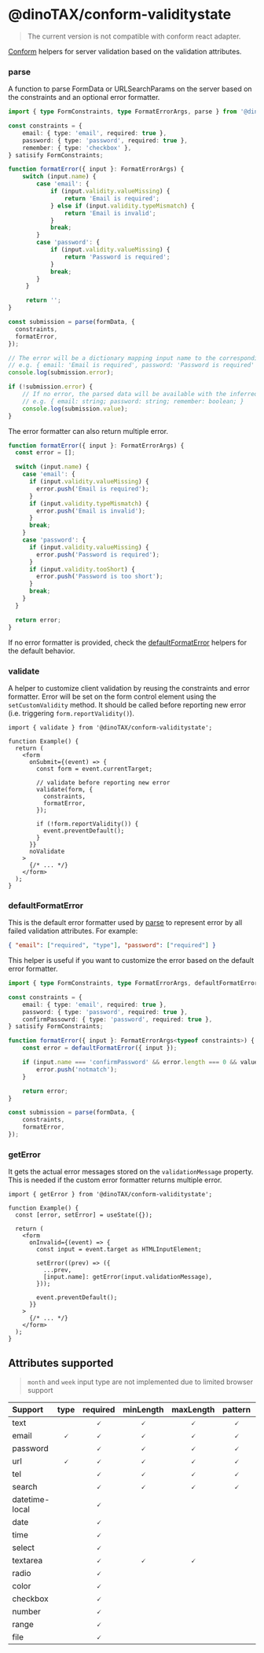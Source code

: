 # @dinoTAX/conform-validitystate

> The current version is not compatible with conform react adapter.

[Conform](https://github.com/edmundhung/conform) helpers for server validation based on the validation attributes.

### parse

A function to parse FormData or URLSearchParams on the server based on the constraints and an optional error formatter.

```ts
import { type FormConstraints, type FormatErrorArgs, parse } from '@dinoTAX/conform-validitystate';

const constraints = {
    email: { type: 'email', required: true },
    password: { type: 'password', required: true },
    remember: { type: 'checkbox' },
} satisify FormConstraints;

function formatError({ input }: FormatErrorArgs) {
    switch (input.name) {
        case 'email': {
            if (input.validity.valueMissing) {
                return 'Email is required';
            } else if (input.validity.typeMismatch) {
                return 'Email is invalid';
            }
            break;
        }
        case 'password': {
            if (input.validity.valueMissing) {
                return 'Password is required';
            }
            break;
        }
     }

     return '';
}

const submission = parse(formData, {
  constraints,
  formatError,
});

// The error will be a dictionary mapping input name to the corresponding errors
// e.g. { email: 'Email is required', password: 'Password is required' }
console.log(submission.error);

if (!submission.error) {
    // If no error, the parsed data will be available with the inferred type.
    // e.g. { email: string; password: string; remember: boolean; }
    console.log(submission.value);
}
```

The error formatter can also return multiple error.

```ts
function formatError({ input }: FormatErrorArgs) {
  const error = [];

  switch (input.name) {
    case 'email': {
      if (input.validity.valueMissing) {
        error.push('Email is required');
      }
      if (input.validity.typeMismatch) {
        error.push('Email is invalid');
      }
      break;
    }
    case 'password': {
      if (input.validity.valueMissing) {
        error.push('Password is required');
      }
      if (input.validity.tooShort) {
        error.push('Password is too short');
      }
      break;
    }
  }

  return error;
}
```

If no error formatter is provided, check the [defaultFormatError](#defaultformaterror) helpers for the default behavior.

### validate

A helper to customize client validation by reusing the constraints and error formatter. Error will be set on the form control element using the `setCustomValidity` method. It should be called before reporting new error (i.e. triggering `form.reportValidity()`).

```tsx
import { validate } from '@dinoTAX/conform-validitystate';

function Example() {
  return (
    <form
      onSubmit={(event) => {
        const form = event.currentTarget;

        // validate before reporting new error
        validate(form, {
          constraints,
          formatError,
        });

        if (!form.reportValidity()) {
          event.preventDefault();
        }
      }}
      noValidate
    >
      {/* ... */}
    </form>
  );
}
```

### defaultFormatError

This is the default error formatter used by [parse](#parse) to represent error by all failed validation attributes. For example:

```json
{ "email": ["required", "type"], "password": ["required"] }
```

This helper is useful if you want to customize the error based on the default error formatter.

```ts
import { type FormConstraints, type FormatErrorArgs, defaultFormatError } from '@dinoTAX/conform-validitystate';

const constraints = {
    email: { type: 'email', required: true },
    password: { type: 'password', required: true },
    confirmPassowrd: { type: 'password', required: true },
} satisify FormConstraints;

function formatError({ input }: FormatErrorArgs<typeof constraints>) {
    const error = defaultFormatError({ input });

    if (input.name === 'confirmPassword' && error.length === 0 && value.password !== value.confirmPassword) {
        error.push('notmatch');
    }

    return error;
}

const submission = parse(formData, {
    constraints,
    formatError,
});
```

### getError

It gets the actual error messages stored on the `validationMessage` property. This is needed if the custom error formatter returns multiple error.

```tsx
import { getError } from '@dinoTAX/conform-validitystate';

function Example() {
  const [error, setError] = useState({});

  return (
    <form
      onInvalid={(event) => {
        const input = event.target as HTMLInputElement;

        setError((prev) => ({
          ...prev,
          [input.name]: getError(input.validationMessage),
        }));

        event.preventDefault();
      }}
    >
      {/* ... */}
    </form>
  );
}
```

## Attributes supported

> `month` and `week` input type are not implemented due to limited browser support

| Support        | type | required | minLength | maxLength | pattern | min | max | step | multiple |
| :------------- | :--: | :------: | :-------: | :-------: | :-----: | :-: | :-: | :--: | :------: |
| text           |      |    🗸     |     🗸     |     🗸     |    🗸    |     |     |      |          |
| email          |  🗸   |    🗸     |     🗸     |     🗸     |    🗸    |     |     |      |          |
| password       |      |    🗸     |     🗸     |     🗸     |    🗸    |     |     |      |          |
| url            |  🗸   |    🗸     |     🗸     |     🗸     |    🗸    |     |     |      |          |
| tel            |      |    🗸     |     🗸     |     🗸     |    🗸    |     |     |      |          |
| search         |      |    🗸     |     🗸     |     🗸     |    🗸    |     |     |      |          |
| datetime-local |      |    🗸     |           |           |         |  🗸  |  🗸  |  🗸   |          |
| date           |      |    🗸     |           |           |         |  🗸  |  🗸  |  🗸   |          |
| time           |      |    🗸     |           |           |         |  🗸  |  🗸  |  🗸   |          |
| select         |      |    🗸     |           |           |         |     |     |      |    🗸     |
| textarea       |      |    🗸     |     🗸     |     🗸     |         |     |     |      |          |
| radio          |      |    🗸     |           |           |         |     |     |      |          |
| color          |      |    🗸     |           |           |         |     |     |      |          |
| checkbox       |      |    🗸     |           |           |         |     |     |      |          |
| number         |      |    🗸     |           |           |         |  🗸  |  🗸  |  🗸   |          |
| range          |      |    🗸     |           |           |         |  🗸  |  🗸  |  🗸   |          |
| file           |      |    🗸     |           |           |         |     |     |      |    🗸     |
